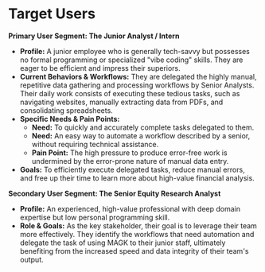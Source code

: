 # Target Users
**Primary User Segment: The Junior Analyst / Intern**
* **Profile:** A junior employee who is generally tech-savvy but possesses no formal programming or specialized "vibe coding" skills. They are eager to be efficient and impress their superiors.
* **Current Behaviors & Workflows:** They are delegated the highly manual, repetitive data gathering and processing workflows by Senior Analysts. Their daily work consists of executing these tedious tasks, such as navigating websites, manually extracting data from PDFs, and consolidating spreadsheets.
* **Specific Needs & Pain Points:**
    * **Need:** To quickly and accurately complete tasks delegated to them.
    * **Need:** An easy way to automate a workflow described by a senior, without requiring technical assistance.
    * **Pain Point:** The high pressure to produce error-free work is undermined by the error-prone nature of manual data entry.
* **Goals:** To efficiently execute delegated tasks, reduce manual errors, and free up their time to learn more about high-value financial analysis.

**Secondary User Segment: The Senior Equity Research Analyst**
* **Profile:** An experienced, high-value professional with deep domain expertise but low personal programming skill.
* **Role & Goals:** As the key stakeholder, their goal is to leverage their team more effectively. They identify the workflows that need automation and delegate the task of using MAGK to their junior staff, ultimately benefiting from the increased speed and data integrity of their team's output.
